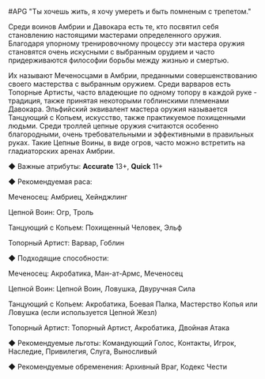 #APG
"Ты хочешь жить, я хочу умереть и быть помненым с трепетом." 

Среди воинов Амбрии и Давокара есть те, кто посвятил себя становлению настоящими мастерами определенного оружия. Благодаря упорному тренировочному процессу эти мастера оружия становятся очень искусными с выбранным орудием и часто придерживаются философии борьбы между жизнью и смертью. 

Их называют Меченосцами в Амбрии, преданными совершенствованию своего мастерства с выбранным оружием. Среди варваров есть Топорные Артисты, часто владеющие по одному топору в каждой руке - традиция, также принятая некоторыми гоблинскими племенами Давокара. Эльфийский эквивалент мастера оружия называется Танцующий с Копьем, искусство, также практикуемое похищенными людьми. Среди троллей цепные оружия считаются особенно благородными, очень требовательными и эффективными в правильных руках. Такие Цепные Воины, в виде огров, часто можно встретить на гладиаторских аренах Амбрии. 

◆ Важные атрибуты: **Accurate** 13+, **Quick** 11+ 

◆ Рекомендуемая раса: 

Меченосец: Амбриец, Хейнджлинг 

Цепной Воин: Огр, Троль 

Танцующий с Копьем: Похищенный Человек, Эльф 

Топорный Артист: Варвар, Гоблин 

◆ Подходящие способности: 

Меченосец: Акробатика, Ман-ат-Армс, Меченосец 

Цепной Воин: Цепной Воин, Ловушка, Двуручная Сила 

Танцующий с Копьем: Акробатика, Боевая Палка, Мастерство Копья или Ловушка (если используется Цепной Жезл) 

Топорный Артист: Топорный Артист, Акробатика, Двойная Атака 

◆ Рекомендуемые льготы: Командующий Голос, Контакты, Игрок, Наследие, Привилегия, Слуга, Выносливый 

◆ Рекомендуемые обременения: Архивный Враг, Кодекс Чести 